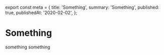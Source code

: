 export const meta = {
  title: 'Something',
  summary: 'Something',
  published: true,
  publishedAt: '2020-02-02',
};

# Something

something something
